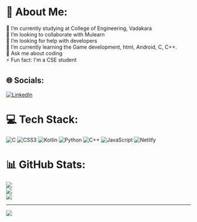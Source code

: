 # 💫 About Me:
🔭 I’m currently studying at College of Engineering, Vadakara <br>👯 I’m looking to collaborate with Mulearn<br>🤝 I’m looking for help with developers <br>🌱 I’m currently learning the Game development, html, Android, C, C++.<br>💬 Ask me about coding<br>⚡ Fun fact: I'm a CSE student 


## 🌐 Socials:
[![LinkedIn](https://img.shields.io/badge/LinkedIn-%230077B5.svg?logo=linkedin&logoColor=white)](https://www.linkedin.com/in/alay-ashokan-25058a248) 

# 💻 Tech Stack:
![C](https://img.shields.io/badge/c-%2300599C.svg?style=for-the-badge&logo=c&logoColor=white) ![CSS3](https://img.shields.io/badge/css3-%231572B6.svg?style=for-the-badge&logo=css3&logoColor=white) ![Kotlin](https://img.shields.io/badge/kotlin-%230095D5.svg?style=for-the-badge&logo=kotlin&logoColor=white) ![Python](https://img.shields.io/badge/python-3670A0?style=for-the-badge&logo=python&logoColor=ffdd54) ![C++](https://img.shields.io/badge/c++-%2300599C.svg?style=for-the-badge&logo=c%2B%2B&logoColor=white) ![JavaScript](https://img.shields.io/badge/javascript-%23323330.svg?style=for-the-badge&logo=javascript&logoColor=%23F7DF1E) ![Netlify](https://img.shields.io/badge/netlify-%23000000.svg?style=for-the-badge&logo=netlify&logoColor=#00C7B7)
# 📊 GitHub Stats:
![](https://github-readme-stats.vercel.app/api?username=Alayasokan&theme=vue&hide_border=false&include_all_commits=true&count_private=true)<br/>
![](https://github-readme-streak-stats.herokuapp.com/?user=Alayasokan&theme=vue&hide_border=false)<br/>
![](https://github-readme-stats.vercel.app/api/top-langs/?username=Alayasokan&theme=vue&hide_border=false&include_all_commits=true&count_private=true&layout=compact)

---
[![](https://visitcount.itsvg.in/api?id=Alayasokan&icon=0&color=0)](https://visitcount.itsvg.in)

<!-- Proudly created with GPRM ( https://gprm.itsvg.in ) -->

